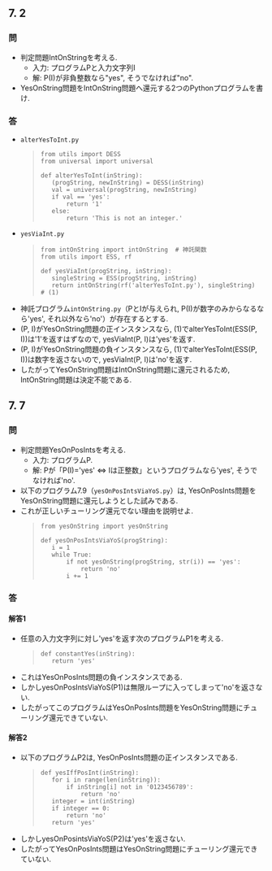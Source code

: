 ## 7. 2
### 問
 - 判定問題IntOnStringを考える.
    - 入力: プログラムPと入力文字列I
    - 解: P(I)が非負整数なら"yes", そうでなければ"no".
 - YesOnString問題をIntOnString問題へ還元する2つのPythonプログラムを書け.

### 答
 - `alterYesToInt.py`
    >```
    >from utils import DESS
    >from universal import universal
    >
    >def alterYesToInt(inString):
    >    (progString, newInString) = DESS(inString)
    >    val = universal(progString, newInString)
    >    if val == 'yes':
    >        return '1'
    >    else:
    >        return 'This is not an integer.'
    >```
 - `yesViaInt.py`
    >```
    >from intOnString import intOnString  # 神託関数
    >from utils import ESS, rf
    >
    >def yesViaInt(progString, inString):
    >    singleString = ESS(progString, inString)
    >    return intOnString(rf('alterYesToInt.py'), singleString)  # (1)
    >```
 - 神託プログラム`intOnString.py`（PとIが与えられ, P(I)が数字のみからなるなら'yes', それ以外なら'no'）が存在するとする.
 - (P, I)がYesOnString問題の正インスタンスなら, (1)でalterYesToInt(ESS(P, I))は'1'を返すはずなので, yesViaInt(P, I)は'yes'を返す.
 - (P, I)がYesOnString問題の負インスタンスなら, (1)でalterYesToInt(ESS(P, I))は数字を返さないので, yesViaInt(P, I)は'no'を返す.
 - したがってYesOnString問題はIntOnString問題に還元されるため, IntOnString問題は決定不能である.



## 7. 7
### 問
 - 判定問題YesOnPosIntsを考える.
   - 入力: プログラムP.
   - 解: Pが「P(I)='yes' $\Leftrightarrow$ Iは正整数」というプログラムなら'yes', そうでなければ'no'.
 - 以下のプログラム7.9（`yesOnPosIntsViaYoS.py`）は, YesOnPosInts問題をYesOnString問題に還元しようとした試みである.
 - これが正しいチューリング還元でない理由を説明せよ.
   >```
   >from yesOnString import yesOnString
   >
   >def yesOnPosIntsViaYoS(progString):
   >    i = 1
   >    while True:
   >        if not yesOnString(progString, str(i)) == 'yes':
   >            return 'no'
   >        i += 1

### 答
#### 解答1
 - 任意の入力文字列に対し'yes'を返す次のプログラムP1を考える.
    >```
    >def constantYes(inString):
    >    return 'yes'
    >```
 - これはYesOnPosInts問題の負インスタンスである.
 - しかしyesOnPosIntsViaYoS(P1)は無限ループに入ってしまって'no'を返さない.
 - したがってこのプログラムはYesOnPosInts問題をYesOnString問題にチューリング還元できていない.

#### 解答2
 - 以下のプログラムP2は, YesOnPosInts問題の正インスタンスである.
    >```
    >def yesIffPosInt(inString):
    >    for i in range(len(inString)):
    >        if inString[i] not in '0123456789':
    >            return 'no'
    >    integer = int(inString)
    >    if integer == 0:
    >        return 'no'
    >    return 'yes'
 - しかしyesOnPosintsViaYoS(P2)は'yes'を返さない.
 - したがってYesOnPosInts問題はYesOnString問題にチューリング還元できていない.
